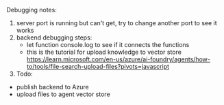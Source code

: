 Debugging notes:
1. server port is running but can't get, try to change another port to see it works
2. backend debugging steps: 
   - let function console.log to see if it connects the functions
   - this is the tutorial for upload knowledge to vector store 
   https://learn.microsoft.com/en-us/azure/ai-foundry/agents/how-to/tools/file-search-upload-files?pivots=javascript
3. Todo: 
- publish backend to Azure
- upload files to agent vector store
